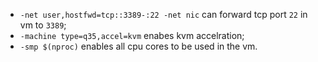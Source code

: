  - `-net user,hostfwd=tcp::3389-:22 -net nic` can forward tcp port `22` in vm to `3389`;
 - `-machine type=q35,accel=kvm` enabes kvm accelration;
 - `-smp $(nproc)` enables all cpu cores to be used in the vm.
